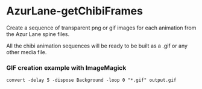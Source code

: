 # AzurLane-getChibiFrames
Create a sequence of transparent png or gif images for each animation from the Azur Lane spine files.

All the chibi animation sequences will be ready to be built as a .gif or any other media file.

### GIF creation example with ImageMagick

`convert -delay 5 -dispose Background -loop 0 "*.gif" output.gif`
